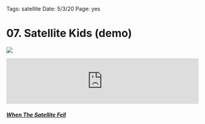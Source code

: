 
Tags: satellite
Date: 5/3/20
Page: yes


# 07. Satellite Kids (demo)

![](https://i.imgur.com/oSbKa3N.jpg)

<iframe style="border: 0; width: 100%; height: 120px;" src="https://bandcamp.com/EmbeddedPlayer/album=3695412186/size=large/bgcol=ffffff/linkcol=479db1/artwork=none/transparent=true/tracklist=false/tracks=749834036/esig=04608f844be373b7513122a1a2e9b024/" seamless><a href="http://nashp.bandcamp.com/album/when-the-satellite-fell">When The Satellite Fell by nashp</a></iframe>

##### [When The Satellite Fell](/satellite)

